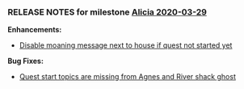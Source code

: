 ### RELEASE NOTES for milestone [Alicia 2020-03-29](https://github.com/SkyrimLL/SkLLmods/milestone/63?closed=1) 
**Enhancements:** 
- [Disable moaning message next to house if quest not started yet](https://github.com/SkyrimLL/SkLLmods/issues/846)

**Bug Fixes:** 
- [Quest start topics are missing from Agnes and River shack ghost](https://github.com/SkyrimLL/SkLLmods/issues/784)

